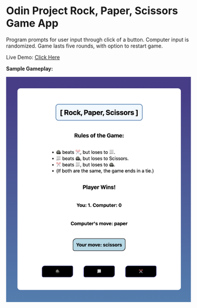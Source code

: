 # Odin Project Rock, Paper, Scissors Game App

Program prompts for user input through click of a button. Computer input is randomized. Game lasts five rounds, with option to restart game.

Live Demo: [Click Here](https://chaseofthejungle.github.io/js-odin-rock-paper-scissors/Rock%20Paper%20Scissors/)

**Sample Gameplay:**  
  
![JS Odin Rock Paper Scissors Gameplay](https://github.com/chaseofthejungle/js-odin-rock-paper-scissors/blob/main/odinrpsdemo.png "JS Odin Rock Paper Scissors Gameplay")
